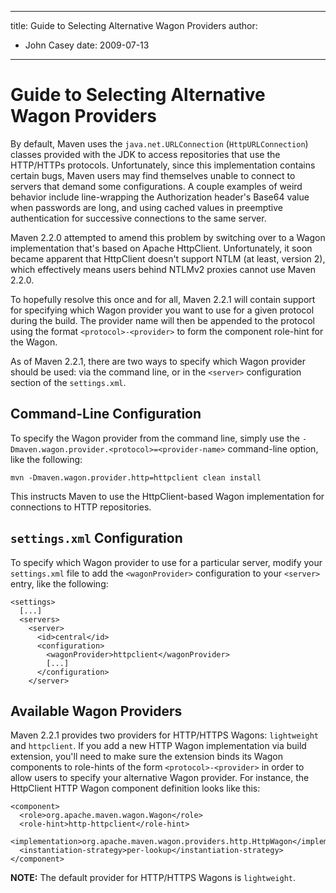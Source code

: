 ---

title: Guide to Selecting Alternative Wagon Providers
author: 
- John Casey
date: 2009-07-13
----------------

<!--
Licensed to the Apache Software Foundation (ASF) under one
or more contributor license agreements.  See the NOTICE file
distributed with this work for additional information
regarding copyright ownership.  The ASF licenses this file
to you under the Apache License, Version 2.0 (the
"License"); you may not use this file except in compliance
with the License.  You may obtain a copy of the License at

http://www.apache.org/licenses/LICENSE-2.0

Unless required by applicable law or agreed to in writing,
software distributed under the License is distributed on an
"AS IS" BASIS, WITHOUT WARRANTIES OR CONDITIONS OF ANY
KIND, either express or implied.  See the License for the
specific language governing permissions and limitations
under the License.
-->

# Guide to Selecting Alternative Wagon Providers

By default, Maven uses the `java.net.URLConnection` \(`HttpURLConnection`\) classes provided with the JDK to access repositories that use the HTTP/HTTPs protocols. Unfortunately, since this implementation contains certain bugs, Maven users may find themselves unable to connect to servers that demand some configurations. A couple examples of weird behavior include line-wrapping the Authorization header&apos;s Base64 value when passwords are long, and using cached values in preemptive authentication for successive connections to the same server.

Maven 2\.2\.0 attempted to amend this problem by switching over to a Wagon implementation that&apos;s based on Apache HttpClient. Unfortunately, it soon became apparent that HttpClient doesn&apos;t support NTLM \(at least, version 2\), which effectively means users behind NTLMv2 proxies cannot use Maven 2\.2\.0\.

To hopefully resolve this once and for all, Maven 2\.2\.1 will contain support for specifying which Wagon provider you want to use for a given protocol during the build. The provider name will then be appended to the protocol using the format `<protocol>-<provider>` to form the component role-hint for the Wagon.

As of Maven 2\.2\.1, there are two ways to specify which Wagon provider should be used: via the command line, or in the `<server>` configuration section of the `settings.xml`.

## Command-Line Configuration

To specify the Wagon provider from the command line, simply use the `-Dmaven.wagon.provider.<protocol>=<provider-name>` command-line option, like the following:

```
mvn -Dmaven.wagon.provider.http=httpclient clean install
```

This instructs Maven to use the HttpClient-based Wagon implementation for connections to HTTP repositories.

## `settings.xml` Configuration

To specify which Wagon provider to use for a particular server, modify your `settings.xml` file to add the `<wagonProvider>` configuration to your `<server>` entry, like the following:

```unknown
<settings>
  [...]
  <servers>
    <server>
      <id>central</id>
      <configuration>
        <wagonProvider>httpclient</wagonProvider>
        [...]
      </configuration>
    </server>
```

## Available Wagon Providers

Maven 2\.2\.1 provides two providers for HTTP/HTTPS Wagons: `lightweight` and `httpclient`. If you add a new HTTP Wagon implementation via build extension, you&apos;ll need to make sure the extension binds its Wagon components to role-hints of the form `<protocol>-<provider>` in order to allow users to specify your alternative Wagon provider. For instance, the HttpClient HTTP Wagon component definition looks like this:

```unknown
<component>
  <role>org.apache.maven.wagon.Wagon</role>
  <role-hint>http-httpclient</role-hint>
  <implementation>org.apache.maven.wagon.providers.http.HttpWagon</implementation>
  <instantiation-strategy>per-lookup</instantiation-strategy>
</component>
```

**NOTE:** The default provider for HTTP/HTTPS Wagons is `lightweight`.

